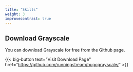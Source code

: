 ```yaml
---
title: "Skills"
weight: 3
improvecontrast: true
---
```


## Download Grayscale

You can download Grayscale for free from the Github page.

{{< big-button text="Visit Download Page" href="https://github.com/runningstream/hugograyscale/" >}}
